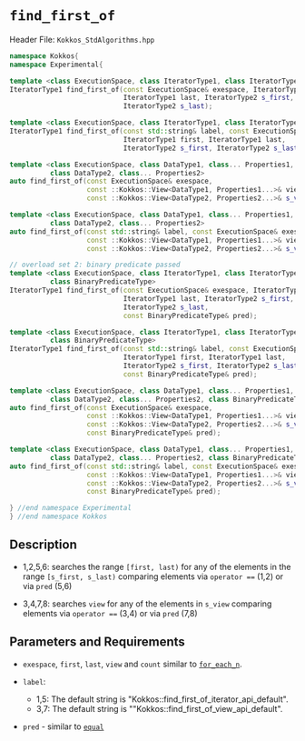 
# `find_first_of`

Header File: `Kokkos_StdAlgorithms.hpp`

```cpp
namespace Kokkos{
namespace Experimental{

template <class ExecutionSpace, class IteratorType1, class IteratorType2>
IteratorType1 find_first_of(const ExecutionSpace& exespace, IteratorType1 first,
                            IteratorType1 last, IteratorType2 s_first,               (1)
                            IteratorType2 s_last);

template <class ExecutionSpace, class IteratorType1, class IteratorType2>
IteratorType1 find_first_of(const std::string& label, const ExecutionSpace& exespace,
                            IteratorType1 first, IteratorType1 last,                 (2)
                            IteratorType2 s_first, IteratorType2 s_last);

template <class ExecutionSpace, class DataType1, class... Properties1,
          class DataType2, class... Properties2>
auto find_first_of(const ExecutionSpace& exespace,
                   const ::Kokkos::View<DataType1, Properties1...>& view,            (3)
                   const ::Kokkos::View<DataType2, Properties2...>& s_view);

template <class ExecutionSpace, class DataType1, class... Properties1,
          class DataType2, class... Properties2>
auto find_first_of(const std::string& label, const ExecutionSpace& exespace,
                   const ::Kokkos::View<DataType1, Properties1...>& view,            (4)
                   const ::Kokkos::View<DataType2, Properties2...>& s_view);

// overload set 2: binary predicate passed
template <class ExecutionSpace, class IteratorType1, class IteratorType2,
          class BinaryPredicateType>
IteratorType1 find_first_of(const ExecutionSpace& exespace, IteratorType1 first,
                            IteratorType1 last, IteratorType2 s_first,               (5)
                            IteratorType2 s_last,
                            const BinaryPredicateType& pred);

template <class ExecutionSpace, class IteratorType1, class IteratorType2,
          class BinaryPredicateType>
IteratorType1 find_first_of(const std::string& label, const ExecutionSpace& exespace,
                            IteratorType1 first, IteratorType1 last,                 (6)
                            IteratorType2 s_first, IteratorType2 s_last,
                            const BinaryPredicateType& pred);

template <class ExecutionSpace, class DataType1, class... Properties1,
          class DataType2, class... Properties2, class BinaryPredicateType>
auto find_first_of(const ExecutionSpace& exespace,
                   const ::Kokkos::View<DataType1, Properties1...>& view,            (7)
                   const ::Kokkos::View<DataType2, Properties2...>& s_view,
                   const BinaryPredicateType& pred);

template <class ExecutionSpace, class DataType1, class... Properties1,
          class DataType2, class... Properties2, class BinaryPredicateType>
auto find_first_of(const std::string& label, const ExecutionSpace& exespace,
                   const ::Kokkos::View<DataType1, Properties1...>& view,            (8)
                   const ::Kokkos::View<DataType2, Properties2...>& s_view,
                   const BinaryPredicateType& pred);

} //end namespace Experimental
} //end namespace Kokkos
```

## Description

- 1,2,5,6: searches the range `[first, last)` for any of the elements in the range `[s_first, s_last)` 
comparing elements via `operator ==` (1,2) or via `pred` (5,6)

- 3,4,7,8: searches `view` for any of the elements in `s_view` 
comparing elements via `operator ==` (3,4) or via `pred` (7,8)

## Parameters and Requirements

- `exespace`, `first`, `last`, `view` and `count` similar to [`for_each_n`](./StdForEachN).

- `label`:
    - 1,5: The default string is "Kokkos::find_first_of_iterator_api_default".
    - 3,7: The default string is ""Kokkos::find_first_of_view_api_default".

- `pred` - similar to [`equal`](./StdEqual)
